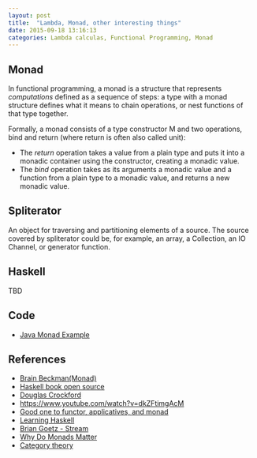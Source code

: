 ```yaml
---
layout: post
title:  "Lambda, Monad, other interesting things"
date: 2015-09-18 13:16:13
categories: Lambda calculas, Functional Programming, Monad
---
```


## Monad
In functional programming, a monad is a structure that represents _computations_ defined as a sequence of steps: a type with a monad structure defines what it means to chain operations, or nest functions of that type together.

Formally, a monad consists of a type constructor M and two operations, bind and return (where return is often also called unit):

- The _return_ operation takes a value from a plain type and puts it into a monadic container using the constructor, creating a monadic value.
- The _bind_ operation takes as its arguments a monadic value and a function from a plain type to a monadic value, and returns a new monadic value.


## Spliterator

An object for traversing and partitioning elements of a source. The source covered by spliterator could be, for example, an array, a Collection, an IO Channel, or generator function.

## Haskell
TBD

## Code
- [Java Monad Example](http://www.ccs.neu.edu/home/dherman/browse/code/monads/JavaMonads/monad/list/)


## References
- [Brain Beckman(Monad)](https://www.youtube.com/watch?v=ZhuHCtR3xq8)
- [Haskell book open source](https://en.wikibooks.org/wiki/Haskell)
- [Douglas Crockford](https://www.youtube.com/watch?v=dkZFtimgAcM)
- https://www.youtube.com/watch?v=dkZFtimgAcM
- [Good one to functor, applicatives, and monad](http://adit.io/posts/2013-04-17-functors,_applicatives,_and_monads_in_pictures.html)
- [Learning Haskell](http://learnyouahaskell.com/chapters)
- [Brian Goetz - Stream](http://www.ibm.com/developerworks/library/j-java-streams-1-brian-goetz/index.html)
- [Why Do Monads Matter](https://cdsmith.wordpress.com/2012/04/18/why-do-monads-matter/)
- [Category theory](https://en.wikibooks.org/wiki/Haskell/Category_theory)




